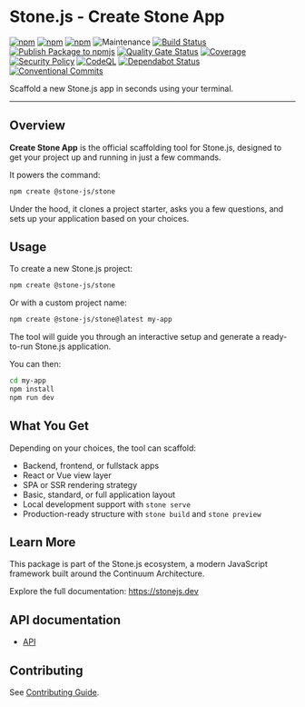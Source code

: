 # Stone.js - Create Stone App

[![npm](https://img.shields.io/npm/l/@stone-js/stone)](https://opensource.org/licenses/MIT)
[![npm](https://img.shields.io/npm/v/@stone-js/stone)](https://www.npmjs.com/package/@stone-js/stone)
[![npm](https://img.shields.io/npm/dm/@stone-js/stone)](https://www.npmjs.com/package/@stone-js/stone)
![Maintenance](https://img.shields.io/maintenance/yes/2025)
[![Build Status](https://github.com/stone-foundation/stone-js/actions/workflows/main.yml/badge.svg)](https://github.com/stone-foundation/stone-js/actions/workflows/main.yml)
[![Publish Package to npmjs](https://github.com/stone-foundation/stone-js/actions/workflows/release.yml/badge.svg)](https://github.com/stone-foundation/stone-js/actions/workflows/release.yml)
[![Quality Gate Status](https://sonarcloud.io/api/project_badges/measure?project=stone-foundation_stone-js&metric=alert_status)](https://sonarcloud.io/summary/new_code?id=stone-foundation_stone-js)
[![Coverage](https://sonarcloud.io/api/project_badges/measure?project=stone-foundation_stone-js&metric=coverage)](https://sonarcloud.io/summary/new_code?id=stone-foundation_stone-js)
[![Security Policy](https://img.shields.io/badge/Security-Policy-blue.svg)](./SECURITY.md)
[![CodeQL](https://github.com/stone-foundation/stone-js/actions/workflows/github-code-scanning/codeql/badge.svg)](https://github.com/stone-foundation/stone-js/security/code-scanning)
[![Dependabot Status](https://img.shields.io/badge/Dependabot-enabled-brightgreen.svg)](https://github.com/stone-foundation/stone-js/network/updates)
[![Conventional Commits](https://img.shields.io/badge/Conventional%20Commits-1.0.0-yellow.svg)](https://conventionalcommits.org)

Scaffold a new Stone.js app in seconds using your terminal.

---

## Overview

**Create Stone App** is the official scaffolding tool for Stone.js, designed to get your project up and running in just a few commands.

It powers the command:

```bash
npm create @stone-js/stone
```

Under the hood, it clones a project starter, asks you a few questions, and sets up your application based on your choices.

## Usage

To create a new Stone.js project:

```bash
npm create @stone-js/stone
```

Or with a custom project name:

```bash
npm create @stone-js/stone@latest my-app
```

The tool will guide you through an interactive setup and generate a ready-to-run Stone.js application.

You can then:

```bash
cd my-app
npm install
npm run dev
```

## What You Get

Depending on your choices, the tool can scaffold:

* Backend, frontend, or fullstack apps
* React or Vue view layer
* SPA or SSR rendering strategy
* Basic, standard, or full application layout
* Local development support with `stone serve`
* Production-ready structure with `stone build` and `stone preview`

## Learn More

This package is part of the Stone.js ecosystem, a modern JavaScript framework built around the Continuum Architecture.

Explore the full documentation: https://stonejs.dev

## API documentation

- [API](https://github.com/stone-foundation/stone-js/blob/main/docs/modules.md)

## Contributing

See [Contributing Guide](https://github.com/stone-foundation/stone-js/blob/main/CONTRIBUTING.md).
